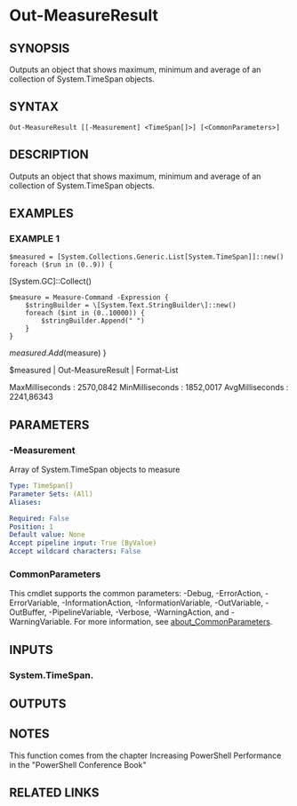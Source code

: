# Out-MeasureResult

## SYNOPSIS
Outputs an object that shows maximum, minimum and average of an collection of
System.TimeSpan objects.

## SYNTAX

```
Out-MeasureResult [[-Measurement] <TimeSpan[]>] [<CommonParameters>]
```

## DESCRIPTION
Outputs an object that shows maximum, minimum and average of an collection of
System.TimeSpan objects.

## EXAMPLES

### EXAMPLE 1
```
$measured = [System.Collections.Generic.List[System.TimeSpan]]::new()
foreach ($run in (0..9)) {
```

\[System.GC\]::Collect()

    $measure = Measure-Command -Expression {
        $stringBuilder = \[System.Text.StringBuilder\]::new()
        foreach ($int in (0..10000)) {
            $stringBuilder.Append(" ")
        }
    }
$measured.Add($measure)
}

$measured | Out-MeasureResult | Format-List

MaxMilliseconds : 2570,0842
MinMilliseconds : 1852,0017
AvgMilliseconds : 2241,86343

## PARAMETERS

### -Measurement
Array of System.TimeSpan objects to measure

```yaml
Type: TimeSpan[]
Parameter Sets: (All)
Aliases:

Required: False
Position: 1
Default value: None
Accept pipeline input: True (ByValue)
Accept wildcard characters: False
```

### CommonParameters
This cmdlet supports the common parameters: -Debug, -ErrorAction, -ErrorVariable, -InformationAction, -InformationVariable, -OutVariable, -OutBuffer, -PipelineVariable, -Verbose, -WarningAction, and -WarningVariable. For more information, see [about_CommonParameters](http://go.microsoft.com/fwlink/?LinkID=113216).

## INPUTS

### System.TimeSpan.
## OUTPUTS

## NOTES
This function comes from the chapter Increasing PowerShell Performance
in the "PowerShell Conference Book"

## RELATED LINKS

